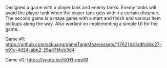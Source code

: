 Designed a game with a player tank and enemy tanks. Enemy tanks will avoid the player tank when the player tank gets within a certain distance.
The second game is a maze game with a start and finish and various item pickups along the way. Also worked on implementing a simple UI for the game.

Game #1:
https://github.com/azkuang/gameTankMaze/assets/117621443/dfc68c27-b91c-4d24-abb2-25a47f4cb3d4

Game #2:
https://youtu.be/IjXH1-nqeiM
